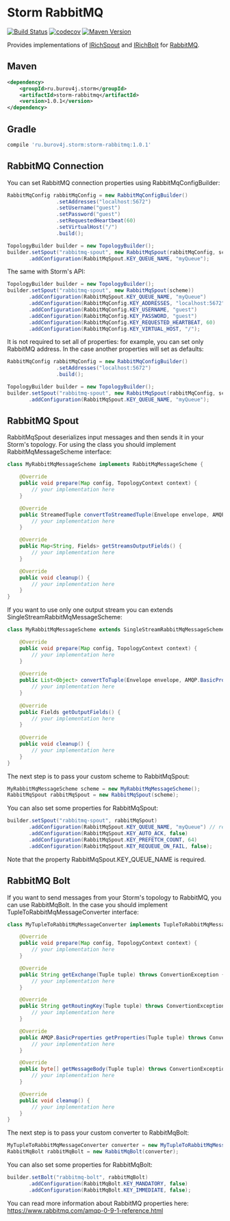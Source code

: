 # Storm RabbitMQ

[![Build Status](https://travis-ci.org/burov4j/storm-rabbitmq.svg)](https://travis-ci.org/burov4j/storm-rabbitmq)
[![codecov](https://codecov.io/gh/burov4j/storm-rabbitmq/branch/master/graph/badge.svg)](https://codecov.io/gh/burov4j/storm-rabbitmq)
[![Maven Version](https://maven-badges.herokuapp.com/maven-central/ru.burov4j.storm/storm-rabbitmq/badge.svg)](http://search.maven.org/#search|gav|1|g:"ru.burov4j.storm"%20AND%20a:"storm-rabbitmq")

Provides implementations of [IRichSpout](https://storm.apache.org/releases/1.2.2/javadocs/org/apache/storm/topology/IRichSpout.html) and [IRichBolt](https://storm.apache.org/releases/1.2.2/javadocs/org/apache/storm/topology/IRichBolt.html) for [RabbitMQ](https://www.rabbitmq.com/).

## Maven

```xml
<dependency>
    <groupId>ru.burov4j.storm</groupId>
    <artifactId>storm-rabbitmq</artifactId>
    <version>1.0.1</version>
</dependency>
```

## Gradle

```groovy
compile 'ru.burov4j.storm:storm-rabbitmq:1.0.1'
```

## RabbitMQ Connection

You can set RabbitMQ connection properties using RabbitMqConfigBuilder:

```java
RabbitMqConfig rabbitMqConfig = new RabbitMqConfigBuilder()
                .setAddresses("localhost:5672")
                .setUsername("guest")
                .setPassword("guest")
                .setRequestedHeartbeat(60)
                .setVirtualHost("/")
                .build();

TopologyBuilder builder = new TopologyBuilder();
builder.setSpout("rabbitmq-spout", new RabbitMqSpout(rabbitMqConfig, scheme))
       .addConfiguration(RabbitMqSpout.KEY_QUEUE_NAME, "myQueue");
```

The same with Storm's API:

```java
TopologyBuilder builder = new TopologyBuilder();
builder.setSpout("rabbitmq-spout", new RabbitMqSpout(scheme))
       .addConfiguration(RabbitMqSpout.KEY_QUEUE_NAME, "myQueue")
       .addConfiguration(RabbitMqConfig.KEY_ADDRESSES, "localhost:5672")
       .addConfiguration(RabbitMqConfig.KEY_USERNAME, "guest")
       .addConfiguration(RabbitMqConfig.KEY_PASSWORD, "guest")
       .addConfiguration(RabbitMqConfig.KEY_REQUESTED_HEARTBEAT, 60)
       .addConfiguration(RabbitMqConfig.KEY_VIRTUAL_HOST, "/");
```

It is not required to set all of properties: for example, you can set only RabbitMQ address.
In the case another properties will set as defaults:

```java
RabbitMqConfig rabbitMqConfig = new RabbitMqConfigBuilder()
                .setAddresses("localhost:5672")
                .build();

TopologyBuilder builder = new TopologyBuilder();
builder.setSpout("rabbitmq-spout", new RabbitMqSpout(rabbitMqConfig, scheme))
       .addConfiguration(RabbitMqSpout.KEY_QUEUE_NAME, "myQueue");
```

## RabbitMQ Spout

RabbitMqSpout deserializes input messages and then sends it in your Storm's topology.
For using the class you should implement RabbitMqMessageScheme interface:

```java
class MyRabbitMqMessageScheme implements RabbitMqMessageScheme {

    @Override
    public void prepare(Map config, TopologyContext context) {
        // your implementation here
    }

    @Override
    public StreamedTuple convertToStreamedTuple(Envelope envelope, AMQP.BasicProperties properties, byte[] body) throws ConvertionException {
        // your implementation here
    }

    @Override
    public Map<String, Fields> getStreamsOutputFields() {
        // your implementation here
    }

    @Override
    public void cleanup() {
        // your implementation here
    }
}
```

If you want to use only one output stream you can extends SingleStreamRabbitMqMessageScheme:

```java
class MyRabbitMqMessageScheme extends SingleStreamRabbitMqMessageScheme {

    @Override
    public void prepare(Map config, TopologyContext context) {
        // your implementation here
    }
                
    @Override
    public List<Object> convertToTuple(Envelope envelope, AMQP.BasicProperties properties, byte[] body) throws ConvertionException {
        // your implementation here
    }
    
    @Override
    public Fields getOutputFields() {
        // your implementation here
    }
    
    @Override
    public void cleanup() {
        // your implementation here
    }
}
```

The next step is to pass your custom scheme to RabbitMqSpout:

```java
MyRabbitMqMessageScheme scheme = new MyRabbitMqMessageScheme();
RabbitMqSpout rabbitMqSpout = new RabbitMqSpout(scheme);
```

You can also set some properties for RabbitMqSpout:

```java
builder.setSpout("rabbitmq-spout", rabbitMqSpout)
       .addConfiguration(RabbitMqSpout.KEY_QUEUE_NAME, "myQueue") // required
       .addConfiguration(RabbitMqSpout.KEY_AUTO_ACK, false)
       .addConfiguration(RabbitMqSpout.KEY_PREFETCH_COUNT, 64)
       .addConfiguration(RabbitMqSpout.KEY_REQUEUE_ON_FAIL, false);
```

Note that the property RabbitMqSpout.KEY_QUEUE_NAME is required.

## RabbitMQ Bolt

If you want to send messages from your Storm's topology to RabbitMQ, you can use RabbitMqBolt.
In the case you should implement TupleToRabbitMqMessageConverter interface:

```java
class MyTupleToRabbitMqMessageConverter implements TupleToRabbitMqMessageConverter {

    @Override
    public void prepare(Map config, TopologyContext context) {
        // your implementation here
    }

    @Override
    public String getExchange(Tuple tuple) throws ConvertionException {
        // your implementation here
    }

    @Override
    public String getRoutingKey(Tuple tuple) throws ConvertionException {
        // your implementation here
    }

    @Override
    public AMQP.BasicProperties getProperties(Tuple tuple) throws ConvertionException {
        // your implementation here
    }

    @Override
    public byte[] getMessageBody(Tuple tuple) throws ConvertionException {
        // your implementation here
    }

    @Override
    public void cleanup() {
        // your implementation here
    }
}
```

The next step is to pass your custom converter to RabbitMqBolt:

```java
MyTupleToRabbitMqMessageConverter converter = new MyTupleToRabbitMqMessageConverter();
RabbitMqBolt rabbitMqBolt = new RabbitMqBolt(converter);
```

You can also set some properties for RabbitMqBolt:

```java
builder.setBolt("rabbitmq-bolt", rabbitMqBolt)
       .addConfiguration(RabbitMqBolt.KEY_MANDATORY, false)
       .addConfiguration(RabbitMqBolt.KEY_IMMEDIATE, false);
```

You can read more information about RabbitMQ properties here: https://www.rabbitmq.com/amqp-0-9-1-reference.html
